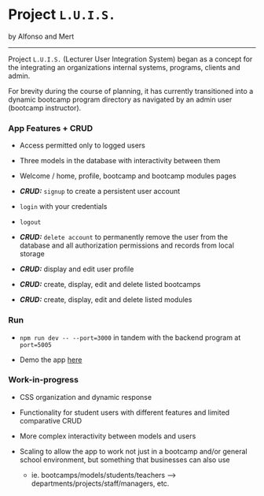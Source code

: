 # Project ``L.U.I.S.``
by Alfonso and Mert

---

Project ``L.U.I.S.`` (Lecturer User Integration System) began as a concept for the integrating an organizations internal systems, programs, clients and admin.

For brevity during the course of planning, it has currently transitioned into a dynamic bootcamp program directory as navigated by an admin user (bootcamp instructor).

### App Features + CRUD

- Access permitted only to logged users

- Three models in the database with interactivity between them

- Welcome / home, profile, bootcamp and bootcamp modules pages

- ***CRUD:*** ``signup`` to create a persistent user account 

- ``login`` with your credentials

- ``logout``

- ***CRUD:*** ``delete account`` to permanently remove the user from the database and all authorization permissions and records from local storage

- ***CRUD:*** display and edit user profile

- ***CRUD:*** create, display, edit and delete listed bootcamps

- ***CRUD:*** create, display, edit and delete listed modules

### Run

- ``npm run dev -- --port=3000`` in tandem with the backend program at ``port=5005``

- Demo the app [here](https://project-luis.netlify.app/)

### Work-in-progress

- CSS organization and dynamic response

- Functionality for student users with different features and limited comparative CRUD

- More complex interactivity between models and users

- Scaling to allow the app to work not just in a bootcamp and/or general school environment, but something that businesses can also use
    - ie. bootcamps/models/students/teachers --> departments/projects/staff/managers, etc.

